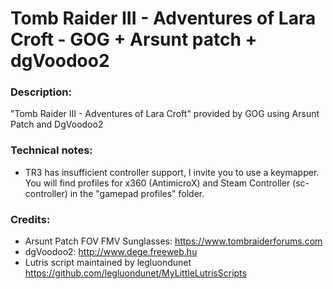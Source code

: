 # Tomb Raider III - Adventures of Lara Croft - GOG + Arsunt patch + dgVoodoo2
### Description:
"Tomb Raider III - Adventures of Lara Croft" provided by GOG using Arsunt Patch and DgVoodoo2
### Technical notes:
- TR3 has insufficient controller support, I invite you to use a keymapper. You will find profiles for x360 (AntimicroX) and Steam Controller (sc-controller) in the "gamepad profiles" folder.
### Credits:
- Arsunt Patch FOV FMV Sunglasses: https://www.tombraiderforums.com
- dgVoodoo2: http://www.dege.freeweb.hu
- Lutris script maintained by legluondunet https://github.com/legluondunet/MyLittleLutrisScripts
